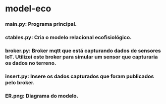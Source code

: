 # model-eco
### main.py: Programa principal.
### ctables.py: Cria o modelo relacional ecofisiológico.
### broker.py: Broker mqtt que está capturando dados de sensores IoT. Utilizei este broker para simular um sensor que capturaria os dados no terreno.
### insert.py: Insere os dados capturados que foram publicados pelo broker.
### ER.png: Diagrama do modelo.
